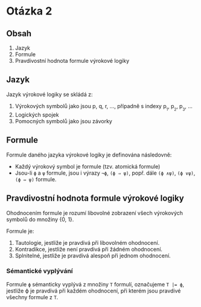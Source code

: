 # Otázka 2
## Obsah
1. Jazyk
2. Formule
3. Pravdivostní hodnota formule výrokové logiky

## Jazyk
Jazyk výrokové logiky se skládá z:
1. Výrokových symbolů jako jsou p, q, r, …, případně s indexy p<sub><sub>1</sub></sub>, p<sub><sub>2</sub></sub>, p<sub><sub>3</sub></sub>, ...
2. Logických spojek
3. Pomocných symbolů jako jsou závorky 

## Formule
Formule daného jazyka výrokové logiky je definována následovně:
- Každý výrokový symbol je formule (tzv. atomická formule)
- Jsou-li `ϕ` a `ψ` formule, jsou i výrazy `¬ϕ`, `(ϕ ⇒ ψ)`, popř. dále `(ϕ ∧ψ)`, `(ϕ ∨ψ)`, `(ϕ ⇔ ψ)` formule. 

## Pravdivostní hodnota formule výrokové logiky
Ohodnocením formule je rozumí libovolné zobrazení všech výrokových symbolů do množiny {0, 1}.

Formule je:
1. Tautologie, jestliže je pravdivá při libovolném ohodnocení.
2. Kontradikce, jestliže není pravdivá při žádném ohodnocení.
3. Splnitelné, jestliže je pravdivá alespoň při jednom ohodnocení.

### Sémantické vyplývání
Formule `ϕ` sémanticky vyplývá z množiny `T` formulí, označujeme `T |= ϕ`, jestliže ϕ je pravdivá při každém ohodnocení, při kterém jsou pravdivé všechny formule z `T`.
